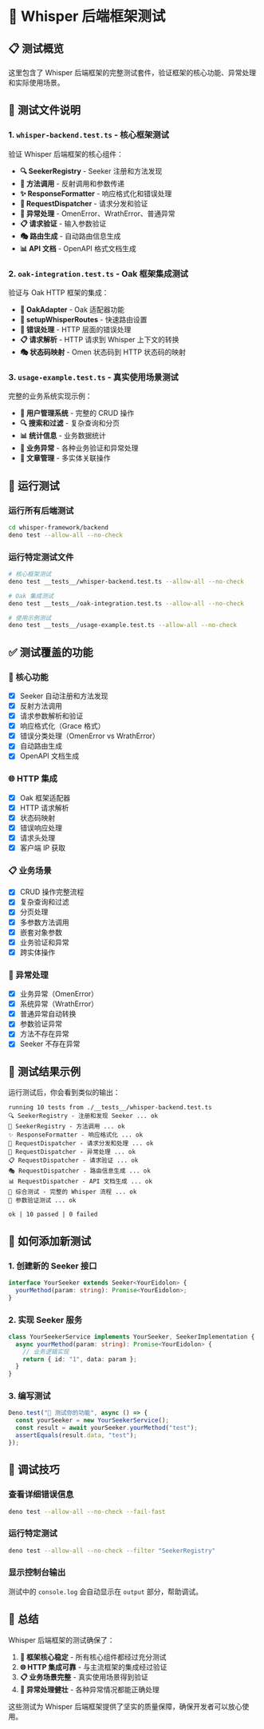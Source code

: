 # 🧪 Whisper 后端框架测试

## 📋 测试概览

这里包含了 Whisper 后端框架的完整测试套件，验证框架的核心功能、异常处理和实际使用场景。

## 🎯 测试文件说明

### 1. `whisper-backend.test.ts` - 核心框架测试
验证 Whisper 后端框架的核心组件：

- **🔍 SeekerRegistry** - Seeker 注册和方法发现
- **🚀 方法调用** - 反射调用和参数传递
- **✨ ResponseFormatter** - 响应格式化和错误处理
- **🎯 RequestDispatcher** - 请求分发和验证
- **🚨 异常处理** - OmenError、WrathError、普通异常
- **📋 请求验证** - 输入参数验证
- **🎭 路由生成** - 自动路由信息生成
- **📊 API 文档** - OpenAPI 格式文档生成

### 2. `oak-integration.test.ts` - Oak 框架集成测试
验证与 Oak HTTP 框架的集成：

- **🌳 OakAdapter** - Oak 适配器功能
- **🔮 setupWhisperRoutes** - 快速路由设置
- **🎯 错误处理** - HTTP 层面的错误处理
- **📋 请求解析** - HTTP 请求到 Whisper 上下文的转换
- **🎭 状态码映射** - Omen 状态码到 HTTP 状态码的映射

### 3. `usage-example.test.ts` - 真实使用场景测试
完整的业务系统实现示例：

- **👤 用户管理系统** - 完整的 CRUD 操作
- **🔍 搜索和过滤** - 复杂查询和分页
- **📊 统计信息** - 业务数据统计
- **🚨 业务异常** - 各种业务验证和异常处理
- **📝 文章管理** - 多实体关联操作

## 🚀 运行测试

### 运行所有后端测试
```bash
cd whisper-framework/backend
deno test --allow-all --no-check
```

### 运行特定测试文件
```bash
# 核心框架测试
deno test __tests__/whisper-backend.test.ts --allow-all --no-check

# Oak 集成测试
deno test __tests__/oak-integration.test.ts --allow-all --no-check

# 使用示例测试
deno test __tests__/usage-example.test.ts --allow-all --no-check
```

## ✅ 测试覆盖的功能

### 🔮 核心功能
- [x] Seeker 自动注册和方法发现
- [x] 反射方法调用
- [x] 请求参数解析和验证
- [x] 响应格式化（Grace 格式）
- [x] 错误分类处理（OmenError vs WrathError）
- [x] 自动路由生成
- [x] OpenAPI 文档生成

### 🌐 HTTP 集成
- [x] Oak 框架适配器
- [x] HTTP 请求解析
- [x] 状态码映射
- [x] 错误响应处理
- [x] 请求头处理
- [x] 客户端 IP 获取

### 📋 业务场景
- [x] CRUD 操作完整流程
- [x] 复杂查询和过滤
- [x] 分页处理
- [x] 多参数方法调用
- [x] 嵌套对象参数
- [x] 业务验证和异常
- [x] 跨实体操作

### 🚨 异常处理
- [x] 业务异常（OmenError）
- [x] 系统异常（WrathError）
- [x] 普通异常自动转换
- [x] 参数验证异常
- [x] 方法不存在异常
- [x] Seeker 不存在异常

## 🎯 测试结果示例

运行测试后，你会看到类似的输出：

```
running 10 tests from ./__tests__/whisper-backend.test.ts
🔍 SeekerRegistry - 注册和发现 Seeker ... ok
🚀 SeekerRegistry - 方法调用 ... ok  
✨ ResponseFormatter - 响应格式化 ... ok
🎯 RequestDispatcher - 请求分发和处理 ... ok
🚨 RequestDispatcher - 异常处理 ... ok
📋 RequestDispatcher - 请求验证 ... ok
🎭 RequestDispatcher - 路由信息生成 ... ok
📊 RequestDispatcher - API 文档生成 ... ok
🎯 综合测试 - 完整的 Whisper 流程 ... ok
🔧 参数验证测试 ... ok

ok | 10 passed | 0 failed
```

## 📝 如何添加新测试

### 1. 创建新的 Seeker 接口
```typescript
interface YourSeeker extends Seeker<YourEidolon> {
  yourMethod(param: string): Promise<YourEidolon>;
}
```

### 2. 实现 Seeker 服务
```typescript
class YourSeekerService implements YourSeeker, SeekerImplementation {
  async yourMethod(param: string): Promise<YourEidolon> {
    // 业务逻辑实现
    return { id: "1", data: param };
  }
}
```

### 3. 编写测试
```typescript
Deno.test("🧪 测试你的功能", async () => {
  const yourSeeker = new YourSeekerService();
  const result = await yourSeeker.yourMethod("test");
  assertEquals(result.data, "test");
});
```

## 🔧 调试技巧

### 查看详细错误信息
```bash
deno test --allow-all --no-check --fail-fast
```

### 运行特定测试
```bash
deno test --allow-all --no-check --filter "SeekerRegistry"
```

### 显示控制台输出
测试中的 `console.log` 会自动显示在 `output` 部分，帮助调试。

## 🎉 总结

Whisper 后端框架的测试确保了：

1. **🔮 框架核心稳定** - 所有核心组件都经过充分测试
2. **🌐 HTTP 集成可靠** - 与主流框架的集成经过验证
3. **📋 业务场景完整** - 真实使用场景得到验证
4. **🚨 异常处理健壮** - 各种异常情况都能正确处理

这些测试为 Whisper 后端框架提供了坚实的质量保障，确保开发者可以放心使用。 